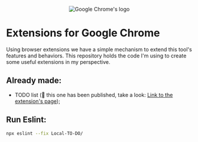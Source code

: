 <p align="center">
  <img src="https://avatars3.githubusercontent.com/u/1778935?s=200&v=4" alt="Google Chrome's logo" />
</p>

# Extensions for Google Chrome

Using browser extensions we have a simple mechanism to extend this tool's features and behaviors. This repository holds the code I'm using to create some useful extensions in my perspective.

## Already made:

* TODO list (🍎 this one has been published, take a look: <a href="https://chrome.google.com/webstore/detail/basic-todo-64j0/ceefjjghfcgpaoaajgmbcpholamapagc?hl=pt-BR">Link to the extension's page</a>);


## Run Eslint:

```bash
npx eslint --fix Local-TO-DO/
```
